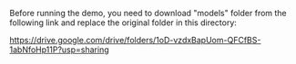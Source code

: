 Before running the demo, you need to download "models" folder from the following link and replace the original folder in this directory:

https://drive.google.com/drive/folders/1oD-vzdxBapUom-QFCfBS-1abNfoHp11P?usp=sharing



